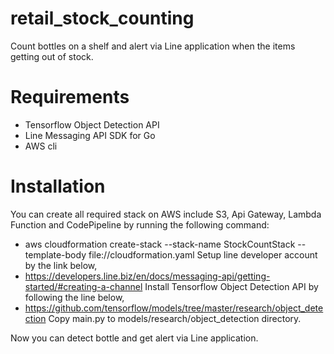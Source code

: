# retail_stock_counting
Count bottles on a shelf and alert via Line application when the items getting out of stock.

# Requirements
- Tensorflow Object Detection API
- Line Messaging API SDK for Go 
- AWS cli

# Installation
You can create all required stack on AWS include S3, Api Gateway, Lambda Function and CodePipeline by running the following command:
- aws cloudformation create-stack --stack-name StockCountStack --template-body file://cloudformation.yaml
Setup line developer account by the link below, 
- https://developers.line.biz/en/docs/messaging-api/getting-started/#creating-a-channel
Install Tensorflow Object Detection API by following the line below, 
- https://github.com/tensorflow/models/tree/master/research/object_detection
Copy main.py to models/research/object_detection directory.

Now you can detect bottle and get alert via Line application.
